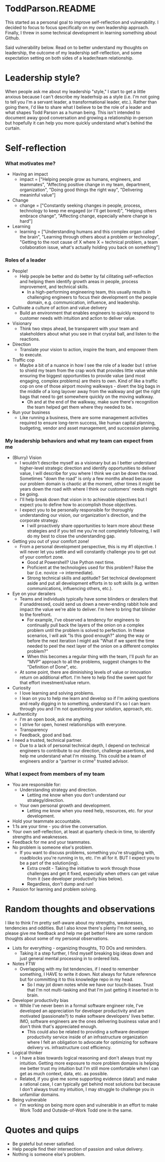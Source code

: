 # ToddParson.README
This started as a personal goal to improve self-reflection and vulnerability. I decided to focus to focus specifically on my own leadership approach. Finally, I threw in some technical development in learning something about Github. 

Said vulnerability below. Read on to better understand my thoughts on leadership, the outcome of my leadership self-reflection, and some expectation setting on both sides of a leader/team relationship.

# Leadership style? 
When people ask me about my leadership "style," I start to get a little anxious because I can't describe my leaderhsip as a style (i.e. I'm not going to tell you I'm a servant leader, a transformational leader, etc.). Rather than going there, I'd like to share what I believe to be the role of a leader and what shapes Todd Parson as a human being. This isn't intended to document away good conversation and growing a relationship in-person but hopefully it can help you more quickly understand what's behind the curtain. 

# Self-reflection

### What motivates me?
* Having an impact
  * impact = ["Helping people grow as humans, engineers, and teammates", "Affecting positive change in my team, department, organization", "Doing good things the right way", "Delivering meaninful value"]
* Change
  * change = ["Constantly seeking changes in people, process, technology to keep me engaged (or I'll get bored)", "Helping others embrace change", "Affecting change, especially where change is hard"]
* Learning
  * learning = ["Understanding humans and this complex organ called the brain", "Learning through others about a problem or technology", "Getting to the root cause of X where X = technical problem, a team collaboration issue, what's actually holding you back on something"]

### Roles of a leader
* People!
  * Help people be better and do better by faI cilitating self-reflection and helping them identify growth areas in people, process improvement, and technical skills. 
    * In a high-performing engineering team, this usually results in challenging engineers to focus their development on the people domain, e.g. communication, influence, and leadership. 
* Cultivate a culture of action and value delivery
  * Build an environment that enables engineers to quickly respond to customer needs with intuition and action to deliver value.  
* Visionary
  * Think two steps ahead, be transparent with your team and stakeholders about what you see in that crystal ball, and listen to the reactions. 
* Direction
  * Translate your vision to action, inspire the team, and empower them to execute.
* Traffic cop
  * Maybe a bit of a nuance in how I see the role of a leader but I strive to shield my team from the crap work that provides little value while ensuring the biggest opportunities to provide value (and most engaging, complex problems) are theirs to own. Kind of like a traffic cop on one of those airport moving walkways - divert the big bags in the middle of a long layover away from the walkway and get the right bags that need to get somewhere quickly on the moving walkway. 
    * Oh and at the end of the walkway, make sure there's recognition the team helped get them where they needed to be.
* Run your business
  * Like running a business, there are some management activities required to ensure long-term success, like human capital planning, budgeting, vendor and asset management, and succession planning.

### My leadership behaviors and what my team can expect from me
* (Blurry) Vision
  * I wouldn't describe myself as a visionary but as I better understand higher-level strategic direction and identify opportunities to deliver value, I will describe for you where I think we can be down the road. Sometimes "down the road" is only a few months ahead because our problem domain is chaotic at the moment, other times it might be years down the road with where I think our customers' needs might be going.
  * I'll help break down that vision in to achievable objectives but I expect you to define how to accomplish those objectives.
  * I expect you to be personally responsible for thoroughly understanding our vision, our organization's direction, and the corporate strategy. 
    * I will proactively share opportunities to learn more about these strategies and if you tell me you're not completely following, I will do my best to close the understanding gap. 
* Getting you out of your comfort zone!
  * From a personal development perspective, this is my #1 objective. I will never let you settle and will constantly challenge you to get out of your comfort zone. 
    * Good at Powershell? Use Python next time. 
    * Proficient at the technologies used for this problem? Raise the bar (i.e. novice --> intermediate). 
    * Strong technical skills and aptitude? Set technical development aside and put all development efforts in to soft skills (e.g. written communications, influencing others, etc.).
* Eye on your derailers
  * Teams and individuals typically have some blinders or derailers that if unaddressed, could send us down a never-ending rabbit hole and impact the value we're able to deliver. I'm here to bring that blinder to the forefront. 
    * For example, I've observed a tendency for engineers to continually pull back the layers of the onion on a complex problem until the problem is solved to perfection. In these scenarios, I will ask "Is this good enough?" along the way or before the next iteration I might ask "What if we spent the time needed to peel the next layer of the onion on a different complex problem?" 
    * When this becomes a regular thing with the team, I'll push for an "MVP" approach to all the problems, suggest changes to the "Definition of Done", etc.
  * At some point, there are diminishing levels of value or innovation return on additional effort. I'm here to help find the sweet spot for that effort investment/value return.
* Curiosity
  * I love learning and solving problems. 
  * I lean on you to help me learn and develop so if I'm asking questions and really digging in to something, understand it's so I can learn through you and I'm not questioning your solution, approach, etc.
* Authenticity 
  * I'm an open book, ask me anything.
  * I strive for open, honest relationships with everyone.
  * Transparency
  * Feedback, good and bad.
* I need a trusted, technical partner.
  * Due to a lack of personal technical depth, I depend on technical engineers to contribute to our direction, challenge assertions, and help me understand what I'm missing. This could be a team of engineers and/or a "partner in crime" trusted advisor.

 ### What I expect from members of my team
 * You are responsible for:
   * Understanding strategy and direction.
     * Letting me know when you don't understand our strategy/direction.
   * Your own personal growth and development.
     * Letting me know when you need help, resources, etc. for your development.
 * Hold your teammate accountable.
 * 1:1s are your time - you drive the conversation.
 * Your own self-reflection, at least at quarterly check-in time, to identify strengths and weaknesses.
 * Feedback for me and your teammates.
 * No problem is someone else's problem.
   * If you want to discuss problems, something you're struggling with, roadblocks you're running in to, etc. I'm all for it. BUT I expect you to be a part of the solution(ing). 
      * Extra credit - Taking the initiative to work through those challenges and get it fixed, especially when others can get value from it (see developer productivity bias below).
      * Regardless, don't dump and run!
 * Passion for learning and problem solving.
 
 # Random thoughts and observations
 I like to think I'm pretty self-aware about my strengths, weaknesses, tendencies and oddities. But I also know there's plenty I'm not seeing, so please give me feedback and help me get better! Here are some random thoughts about some of my personal observations.
 * Lists for everything - organizing thoughts, TO DOs and reminders.
   * Taking it a step further, I find myself breaking big ideas down and just general mental processing in to ordered lists.
 * Notes FTW
   * Overlapping with my list tendencies, if I need to remember something, I HAVE to write it down. Not always for future reference but for committing it to this knowledge repo in my head. 
     * So I may jot down notes while we have our touch-bases. Trust that I'm not multi-tasking and that I'm just getting it inserted in to brain.
 * Developer productivity bias
   * While I've never been in a formal software engineer role, I've developed an appreciation for developer productivity and am motivated (passionate?) to make software developers' lives better. IMO, software engineers are the ones delivering business value and I don't think that's appreciated enough.
     * This could also be related to providing a software developer productivity service inside of an infrastructure organization where I felt an obligation to advocate for optimizing for software delivery vs. infrastructure cost efficiency.
 * Logical thinker
   * I have a bias towards logical reasoning and don't always trust my intuition. Getting more exposure to more problem domains is helping me better trust my intuition but I'm still more comfortable when I can get as much context, data, etc. as possible. 
   * Related, if you give me some supporting evidence (data!) and make a rational case, I can typically get behind most solutions but because I don't always trust my intuition, I may struggle to challenge you in unfamiliar domains.   
 * Being vulnerable
   * I'm working on being more open and vulnerable in an effort to make Work Todd and Outside-of-Work Todd one in the same.

# Quotes and quips
  * Be grateful but never satisfied.
  * Help people find their intersection of passion and value delivery.
  * Nothing is someone else's problem.
